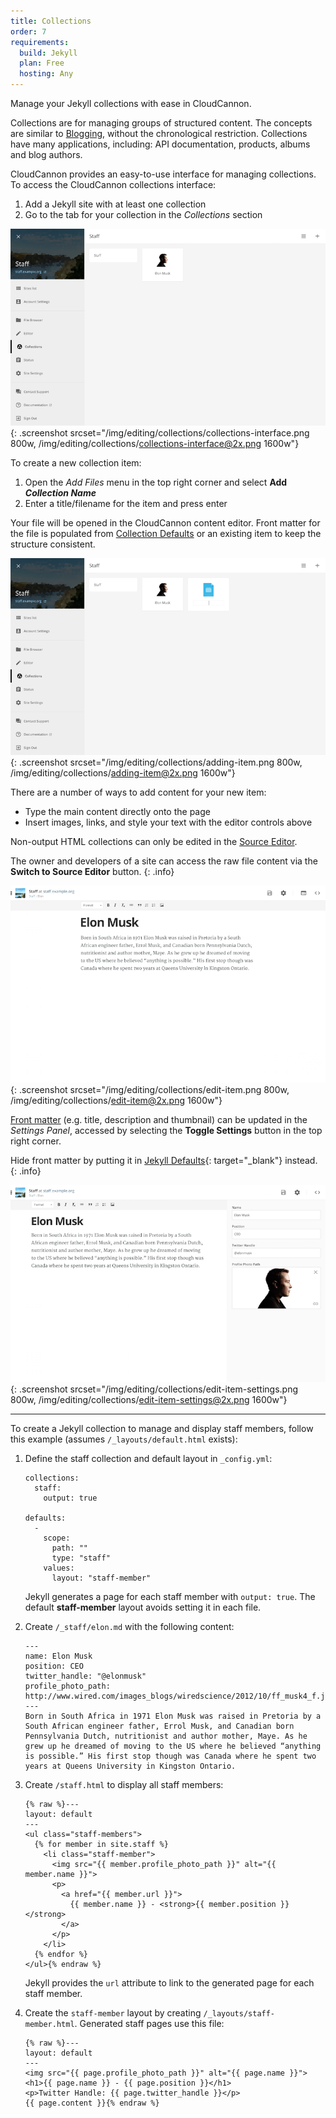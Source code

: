 ```yaml
---
title: Collections
order: 7
requirements:
  build: Jekyll
  plan: Free
  hosting: Any
---
```


Manage your Jekyll collections with ease in CloudCannon.

Collections are for managing groups of structured content. The concepts are similar to [Blogging](/editing/blogging/), without the chronological restriction. Collections have many applications, including: API documentation, products, albums and blog authors.

CloudCannon provides an easy-to-use interface for managing collections. To access the CloudCannon collections interface:

1. Add a Jekyll site with at least one collection
2. Go to the tab for your collection in the *Collections* section

![Empty collections interface](/img/editing/collections/collections-interface.png){: .screenshot srcset="/img/editing/collections/collections-interface.png 800w, /img/editing/collections/collections-interface@2x.png 1600w"}



To create a new collection item:

1. Open the *Add Files* menu in the top right corner and select **Add *Collection Name***
2. Enter a title/filename for the item and press enter

Your file will be opened in the CloudCannon content editor. Front matter for the file is populated from [Collection Defaults](/editing/collection-defaults/) or an existing item to keep the structure consistent.

![Creating a new collection item](/img/editing/collections/adding-item.png){: .screenshot srcset="/img/editing/collections/adding-item.png 800w, /img/editing/collections/adding-item@2x.png 1600w"}



There are a number of ways to add content for your new item:

* Type the main content directly onto the page
* Insert images, links, and style your text with the editor controls above

Non-output HTML collections can only be edited in the [Source Editor](/editing/source-editor/).

The owner and developers of a site can access the raw file content via the **Switch to Source Editor** button.
{: .info}

![Editing item](/img/editing/collections/edit-item.png){: .screenshot srcset="/img/editing/collections/edit-item.png 800w, /img/editing/collections/edit-item@2x.png 1600w"}

[Front matter](/editing/front-matter/) (e.g. title, description and thumbnail) can be updated in the *Settings Panel*, accessed by selecting the **Toggle Settings** button in the top right corner.

Hide front matter by putting it in [Jekyll Defaults](http://jekyllrb.com/docs/configuration/#front-matter-defaults){: target="_blank"} instead.
{: .info}

![Editing item with Settings Panel open](/img/editing/collections/edit-item-settings.png){: .screenshot srcset="/img/editing/collections/edit-item-settings.png 800w, /img/editing/collections/edit-item-settings@2x.png 1600w"}



---

To create a Jekyll collection to manage and display staff members, follow this example (assumes `/_layouts/default.html` exists):

1.  Define the staff collection and default layout in `_config.yml`:

    ~~~
    collections:
      staff:
        output: true

    defaults:
      -
        scope:
          path: ""
          type: "staff"
        values:
          layout: "staff-member"
    ~~~

    Jekyll generates a page for each staff member with `output: true`. The default **staff-member** layout avoids setting it in each file.

2.  Create `/_staff/elon.md` with the following content:

    ~~~
    ---
    name: Elon Musk
    position: CEO
    twitter_handle: "@elonmusk"
    profile_photo_path: http://www.wired.com/images_blogs/wiredscience/2012/10/ff_musk4_f.jpg
    ---
    Born in South Africa in 1971 Elon Musk was raised in Pretoria by a South African engineer father, Errol Musk, and Canadian born Pennsylvania Dutch, nutritionist and author mother, Maye. As he grew up he dreamed of moving to the US where he believed “anything is possible.” His first stop though was Canada where he spent two years at Queens University in Kingston Ontario.
    ~~~

3.  Create `/staff.html` to display all staff members:

    ~~~
    {% raw %}---
    layout: default
    ---
    <ul class="staff-members">
      {% for member in site.staff %}
        <li class="staff-member">
          <img src="{{ member.profile_photo_path }}" alt="{{ member.name }}">
          <p>
            <a href="{{ member.url }}">
              {{ member.name }} - <strong>{{ member.position }}</strong>
            </a>
          </p>
        </li>
      {% endfor %}
    </ul>{% endraw %}
    ~~~

    Jekyll provides the `url` attribute to link to the generated page for each staff member.

4.  Create the `staff-member` layout by creating `/_layouts/staff-member.html`. Generated staff pages use this file:

    ~~~
    {% raw %}---
    layout: default
    ---
    <img src="{{ page.profile_photo_path }}" alt="{{ page.name }}">
    <h1>{{ page.name }} - {{ page.position }}</h1>
    <p>Twitter Handle: {{ page.twitter_handle }}</p>
    {{ page.content }}{% endraw %}
    ~~~
